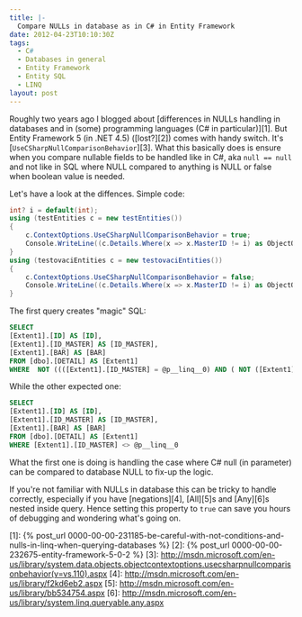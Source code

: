 ```yaml
---
title: |-
  Compare NULLs in database as in C# in Entity Framework
date: 2012-04-23T10:10:30Z
tags:
  - C#
  - Databases in general
  - Entity Framework
  - Entity SQL
  - LINQ
layout: post
---
```

Roughly two years ago I blogged about [differences in NULLs handling in databases and in (some) programming languages (C# in particular)][1]. But Entity Framework 5 (in .NET 4.5) ([lost?][2]) comes with handy switch. It's [`UseCSharpNullComparisonBehavior`][3]. What this basically does is ensure when you compare nullable fields to be handled like in C#, aka `null == null` and not like in SQL where NULL compared to anything is NULL or false when boolean value is needed.

Let's have a look at the diffences. Simple code:

```csharp
int? i = default(int);
using (testEntities c = new testEntities())
{
	c.ContextOptions.UseCSharpNullComparisonBehavior = true;
	Console.WriteLine((c.Details.Where(x => x.MasterID != i) as ObjectQuery).ToTraceString());
}
using (testovaciEntities c = new testovaciEntities())
{
	c.ContextOptions.UseCSharpNullComparisonBehavior = false;
	Console.WriteLine((c.Details.Where(x => x.MasterID != i) as ObjectQuery).ToTraceString());
}
```

The first query creates "magic" SQL:

```sql
SELECT
[Extent1].[ID] AS [ID],
[Extent1].[ID_MASTER] AS [ID_MASTER],
[Extent1].[BAR] AS [BAR]
FROM [dbo].[DETAIL] AS [Extent1]
WHERE  NOT ((([Extent1].[ID_MASTER] = @p__linq__0) AND ( NOT ([Extent1].[ID_MASTER] IS NULL OR @p__linq__0 IS NULL))) OR (([Extent1].[ID_MASTER] IS NULL) AND (@p__linq__0 IS NULL)))
```

While the other expected one:

```sql
SELECT
[Extent1].[ID] AS [ID],
[Extent1].[ID_MASTER] AS [ID_MASTER],
[Extent1].[BAR] AS [BAR]
FROM [dbo].[DETAIL] AS [Extent1]
WHERE [Extent1].[ID_MASTER] <> @p__linq__0
```

What the first one is doing is handling the case where C# null (in parameter) can be compared to database NULL to fix-up the logic.

If you're not familiar with NULLs in database this can be tricky to handle correctly, especially if you have [negations][4], [All][5]s and [Any][6]s nested inside query. Hence setting this property to `true` can save you hours of debugging and wondering what's going on.

[1]: {% post_url 0000-00-00-231185-be-careful-with-not-conditions-and-nulls-in-linq-when-querying-databases %}
[2]: {% post_url 0000-00-00-232675-entity-framework-5-0-2 %}
[3]: http://msdn.microsoft.com/en-us/library/system.data.objects.objectcontextoptions.usecsharpnullcomparisonbehavior(v=vs.110).aspx
[4]: http://msdn.microsoft.com/en-us/library/f2kd6eb2.aspx
[5]: http://msdn.microsoft.com/en-us/library/bb534754.aspx
[6]: http://msdn.microsoft.com/en-us/library/system.linq.queryable.any.aspx